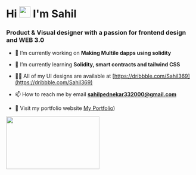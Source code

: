 <h1 align="left">Hi  <img src="https://raw.githubusercontent.com/MartinHeinz/MartinHeinz/master/wave.gif" width="30px"> I'm Sahil</h1>
<h3 align="left">Product & Visual designer with a passion for frontend design and WEB 3.0</h3>

- 🔭 I’m currently working on **Making Multile dapps using solidity**

- 🌱 I’m currently learning **Solidity, smart contracts and tailwind CSS**

- 👨‍💻 All of my UI designs are available at [https://dribbble.com/Sahil369](https://dribbble.com/Sahil369)

- 📫 How to reach me by email **sahilpednekar332000@gmail.com**

- 🔧 Visit my portfolio website [My Portfolio](https://sahil.framer.website/))

<img src="https://media.giphy.com/media/MagSgolK3ScWvtHAB4/giphy.gif" width="250" height="140.5" /> 


